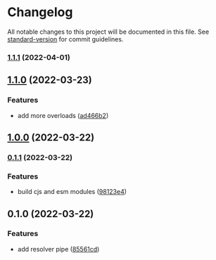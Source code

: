 # Changelog

All notable changes to this project will be documented in this file. See [standard-version](https://github.com/conventional-changelog/standard-version) for commit guidelines.

### [1.1.1](https://github.com/markhaehnel/resolver-pipe/compare/v1.1.0...v1.1.1) (2022-04-01)

## [1.1.0](https://github.com/markhaehnel/resolver-pipe/compare/v1.0.0...v1.1.0) (2022-03-23)

### Features

- add more overloads ([ad466b2](https://github.com/markhaehnel/resolver-pipe/commit/ad466b2102954211ec5efb3824fb0ea713971ce1))

## [1.0.0](https://github.com/markhaehnel/resolver-pipe/compare/v0.1.1...v1.0.0) (2022-03-22)

### [0.1.1](https://github.com/markhaehnel/resolver-pipe/compare/v0.1.0...v0.1.1) (2022-03-22)

### Features

- build cjs and esm modules ([98123e4](https://github.com/markhaehnel/resolver-pipe/commit/98123e4ad03179b4024c3b795503e30e9b8be1ae))

## 0.1.0 (2022-03-22)

### Features

- add resolver pipe ([85561cd](https://github.com/markhaehnel/resolver-pipe/commit/85561cd4b0696209655a68c3c3eea19fc503cbe5))

